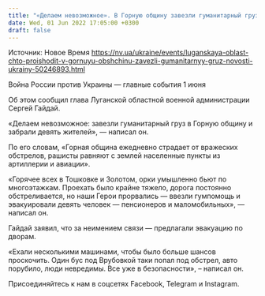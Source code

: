 ```yaml
---
title: "«Делаем невозможное». В Горную общину завезли гуманитарный груз и забрали девять жителей — Луганская ОВА"
date: Wed, 01 Jun 2022 17:05:00 +0300
draft: false
---
```

Источник: Новое Время https://nv.ua/ukraine/events/luganskaya-oblast-chto-proishodit-v-gornuyu-obshchinu-zavezli-gumanitarnyy-gruz-novosti-ukrainy-50246893.html


Война России против Украины — главные события 1 июня

Об этом сообщил глава Луганской областной военной администрации Сергей Гайдай.

«Делаем невозможное: завезли гуманитарный груз в Горную общину и забрали девять жителей», — написал он.

По его словам, «Горная община ежедневно страдает от вражеских обстрелов, рашисты равняют с землей населенные пункты из артиллерии и авиации».

«Горячее всех в Тошковке и Золотом, орки умышленно бьют по многоэтажкам. Проехать было крайне тяжело, дорога постоянно обстреливается, но наши Герои прорвались — ввезли гумпомощь и эвакуировали девять человек — пенсионеров и маломобильных», — написал он.

Гайдай заявил, что за неимением связи — предлагали эвакуацию по дворам.

«Ехали несколькими машинами, чтобы было больше шансов проскочить. Один бус под Врубовкой таки попал под обстрел, авто порубило, люди невредимы. Все уже в безопасности», – написал он.

Присоединяйтесь к нам в соцсетях Facebook, Telegram и Instagram.
